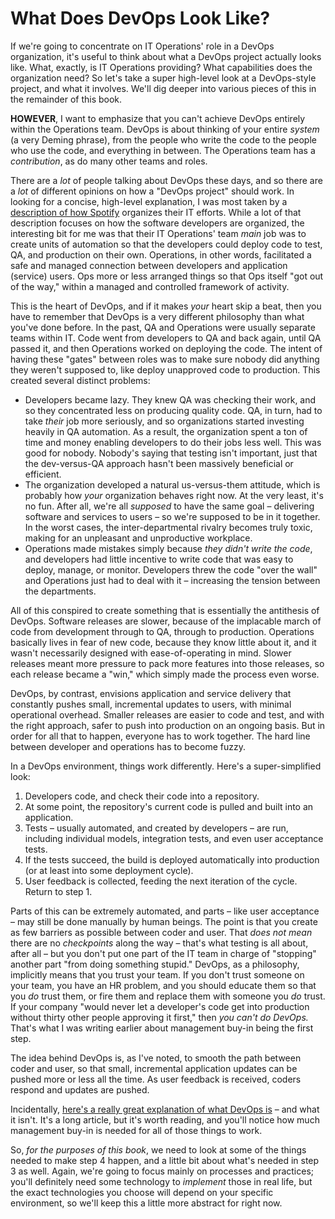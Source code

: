 # What Does DevOps Look Like?
If we're going to concentrate on IT Operations' role in a DevOps organization, it's useful to think about what a DevOps project actually looks like. What, exactly, is IT Operations providing? What capabilities does the organization need? So let's take a super high-level look at a DevOps-style project, and what it involves. We'll dig deeper into various pieces of this in the remainder of this book.

__HOWEVER__, I want to emphasize that you can't achieve DevOps entirely within the Operations team. DevOps is about thinking of your entire _system_ (a very Deming phrase), from the people who write the code to the people who use the code, and everything in between. The Operations team has a _contribution_, as do many other teams and roles.

There are a _lot_ of people talking about DevOps these days, and so there are a _lot_ of different opinions on how a "DevOps project" should work. In looking for a concise, high-level explanation, I was most taken by a [description of how Spotify](https://labs.spotify.com/2014/03/27/spotify-engineering-culture-part-1/) organizes their IT efforts. While a lot of that description focuses on how the software developers are organized, the interesting bit for me was that their IT Operations' team _main_ job was to create units of automation so that the developers could deploy code to test, QA, and production on their own. Operations, in other words, facilitated a safe and managed connection between developers and application (service) users. Ops more or less arranged things so that Ops itself "got out of the way," within a managed and controlled framework of activity.

This is the heart of DevOps, and if it makes _your_ heart skip a beat, then you have to remember that DevOps is a very different philosophy than what you've done before. In the past, QA and Operations were usually separate teams within IT. Code went from developers to QA and back again, until QA passed it, and then Operations worked on deploying the code. The intent of having these "gates" between roles was to make sure nobody did anything they weren't supposed to, like deploy unapproved code to production. This created several distinct problems:

* Developers became lazy. They knew QA was checking their work, and so they concentrated less on producing quality code. QA, in turn, had to take _their_ job more seriously, and so organizations started investing heavily in QA automation. As a result, the organization spent a ton of time and money enabling developers to do their jobs less well. This was good for nobody. Nobody's saying that testing isn't important, just that the dev-versus-QA approach hasn't been massively beneficial or efficient.
* The organization developed a natural us-versus-them attitude, which is probably how _your_ organization behaves right now. At the very least, it's no fun. After all, we're all _supposed_ to have the same goal – delivering software and services to users – so we're supposed to be in it together. In the worst cases, the inter-departmental rivalry becomes truly toxic, making for an unpleasant and unproductive workplace.
* Operations made mistakes simply because _they didn't write the code_, and developers had little incentive to write code that was easy to deploy, manage, or monitor. Developers threw the code "over the wall" and Operations just had to deal with it – increasing the tension between the departments.

All of this conspired to create something that is essentially the antithesis of DevOps. Software releases are slower, because of the implacable march of code from development through to QA, through to production. Operations basically lives in fear of new code, because they know little about it, and it wasn't necessarily designed with ease-of-operating in mind. Slower releases meant more pressure to pack more features into those releases, so each release became a "win," which simply made the process even worse. 

DevOps, by contrast, envisions application and service delivery that constantly pushes small, incremental updates to users, with minimal operational overhead. Smaller releases are easier to code and test, and with the right approach, safer to push into production on an ongoing basis. But in order for all that to happen, everyone has to work together. The hard line between developer and operations has to become fuzzy. 

In a DevOps environment, things work differently. Here's a super-simplified look:
1. Developers code, and check their code into a repository.
2. At some point, the repository's current code is pulled and built into an application.
3. Tests – usually automated, and created by developers – are run, including individual models, integration tests, and even user acceptance tests.
4. If the tests succeed, the build is deployed automatically into production (or at least into some deployment cycle).
5. User feedback is collected, feeding the next iteration of the cycle. Return to step 1.

Parts of this can be extremely automated, and parts – like user acceptance – may still be done manually by human beings. The point is that you create as few barriers as possible between coder and user. That _does not mean_ there are no _checkpoints_ along the way – that's what testing is all about, after all – but you don't put one part of the IT team in charge of "stopping" another part "from doing something stupid." DevOps, as a philosophy, implicitly means that you trust your team. If you don't trust someone on your team, you have an HR problem, and you should educate them so that you _do_ trust them, or fire them and replace them with someone you _do_ trust. If your company "would never let a developer's code get into production without thirty other people approving it first," then _you can't do DevOps._ That's what I was writing earlier about management buy-in being the first step.

The idea behind DevOps is, as I've noted, to smooth the path between coder and user, so that small, incremental application updates can be pushed more or less all the time. As user feedback is received, coders respond and updates are pushed. 

Incidentally, [here's a really great explanation of what DevOps is](http://theagileadmin.com/what-is-devops/) – and what it isn't. It's a long article, but it's worth reading, and you'll notice how much management buy-in is needed for all of those things to work.

So, _for the purposes of this book_, we need to look at some of the things needed to make step 4 happen, and a little bit about what's needed in step 3 as well. Again, we're going to focus mainly on processes and practices; you'll definitely need some technology to _implement_ those in real life, but the exact technologies you choose will depend on your specific environment, so we'll keep this a little more abstract for right now.
